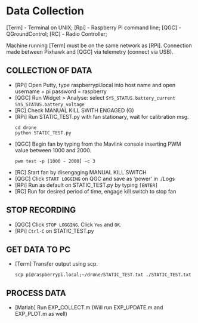 # Data Collection
[Term] - Terminal on UNIX;
[Rpi] - Raspberry Pi command line;
[QGC] - QGroundControl;
[RC] - Radio Controller;

Machine running [Term] must be on the same network as [RPi]. Connection made between Pixhawk and [QGC] via telemetry (connect via USB).

## COLLECTION OF DATA
 - [RPi] Open Putty, type raspberrypi.local into host name and open
		username = pi
		password = raspberry
 - [QGC] Run Widget > Analyse:
       select  `SYS_STATUS.battery_current`
               `SYS_STATUS.battery_voltage`
 - [RC] Check MANUAL KILL SWITH ENGAGED (G)
 - [RPi] Run STATIC_TEST.py with fan stationary, wait for calibration msg.
     ```
     cd drone
     python STATIC_TEST.py
     ```
 - [QGC] Begin fan by typing from the Mavlink console inserting PWM value between 1000 and 2000.
     ```
     pwm test -p [1000 - 2000] -c 3
     ```
 - [RC] Start fan by disengaging MANUAL KILL SWITCH
 - [QGC] Click `START LOGGING` on QGC and save as 'power' in ./Logs
 - [RPi] Run as default on STATIC_TEST.py by typing `[ENTER]`
 - [RC] Run for desired period of time, engage kill switch to stop fan
 
 ## STOP RECORDING
 - [QGC] Click `STOP LOGGING`. Click `Yes` and `OK`.
 - [RPi] `Ctrl-C` on STATIC_TEST.py
 
 ## GET DATA TO PC
- [Term] Transfer output using scp.
     ```
     scp pi@raspberrypi.local;~/drone/STATIC_TEST.txt ./STATIC_TEST.txt
     ```
 ## PROCESS DATA
 - [Matlab] Run EXP_COLLECT.m (Will run EXP_UPDATE.m and EXP_PLOT.m as
 well)

